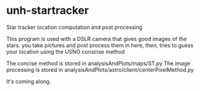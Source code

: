 # unh-startracker
Star tracker location computation and post processing

This program is used with a DSLR camera that gives good images of the stars.
you take pictures and post process them in here, then, tries to guess your location using the USNO conscise method

The concise method is stored in analysisAndPlots/maps/ST.py
The image processing is stored in analysisAndPlots/astro/client/centerPixelMethod.py

It's coming along.
